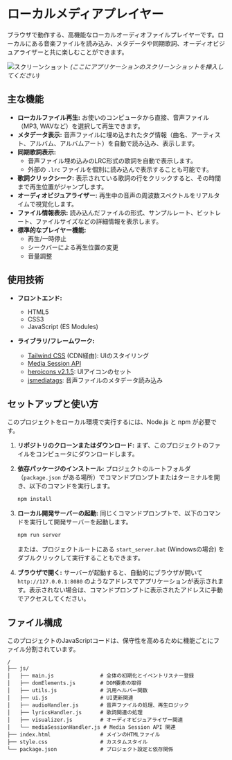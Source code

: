 # ローカルメディアプレイヤー

ブラウザで動作する、高機能なローカルオーディオファイルプレイヤーです。ローカルにある音楽ファイルを読み込み、メタデータや同期歌詞、オーディオビジュアライザーと共に楽しむことができます。

![スクリーンショット](https://i.imgur.com/your-screenshot-url.png)
*(ここにアプリケーションのスクリーンショットを挿入してください)*

## 主な機能

- **ローカルファイル再生:** お使いのコンピュータから直接、音声ファイル（MP3, WAVなど）を選択して再生できます。
- **メタデータ表示:** 音声ファイルに埋め込まれたタグ情報（曲名、アーティスト、アルバム、アルバムアート）を自動で読み込み、表示します。
- **同期歌詞表示:**
  - 音声ファイル埋め込みのLRC形式の歌詞を自動で表示します。
  - 外部の `.lrc` ファイルを個別に読み込んで表示することも可能です。
- **歌詞クリックシーク:** 表示されている歌詞の行をクリックすると、その時間まで再生位置がジャンプします。
- **オーディオビジュアライザー:** 再生中の音声の周波数スペクトルをリアルタイムで視覚化します。
- **ファイル情報表示:** 読み込んだファイルの形式、サンプルレート、ビットレート、ファイルサイズなどの詳細情報を表示します。
- **標準的なプレイヤー機能:**
  - 再生/一時停止
  - シークバーによる再生位置の変更
  - 音量調整

## 使用技術

- **フロントエンド:**
  - HTML5
  - CSS3
  - JavaScript (ES Modules)
  
- **ライブラリ/フレームワーク:**
  - [Tailwind CSS](https://tailwindcss.com/) (CDN経由): UIのスタイリング
  - [Media Session API](https://developer.mozilla.org/ja/docs/Web/API/Media_Session_API)
  - [heroicons v2.1.5](https://heroicons.com/): UIアイコンのセット
  - [jsmediatags](https://github.com/aadsm/jsmediatags): 音声ファイルのメタデータ読み込み

## セットアップと使い方

このプロジェクトをローカル環境で実行するには、Node.js と npm が必要です。

1.  **リポジトリのクローンまたはダウンロード:**
    まず、このプロジェクトのファイルをコンピュータにダウンロードします。

2.  **依存パッケージのインストール:**
    プロジェクトのルートフォルダ（`package.json` がある場所）でコマンドプロンプトまたはターミナルを開き、以下のコマンドを実行します。
    ```sh
    npm install
    ```

3.  **ローカル開発サーバーの起動:**
    同じくコマンドプロンプトで、以下のコマンドを実行して開発サーバーを起動します。
    ```sh
    npm run server
    ```
    または、プロジェクトルートにある `start_server.bat` (Windowsの場合) をダブルクリックして実行することもできます。

4.  **ブラウザで開く:**
    サーバーが起動すると、自動的にブラウザが開いて `http://127.0.0.1:8080` のようなアドレスでアプリケーションが表示されます。表示されない場合は、コマンドプロンプトに表示されたアドレスに手動でアクセスしてください。

## ファイル構成

このプロジェクトのJavaScriptコードは、保守性を高めるために機能ごとにファイル分割されています。

```
/
├── js/
│   ├── main.js               # 全体の初期化とイベントリスナー登録
│   ├── domElements.js        # DOM要素の取得
│   ├── utils.js              # 汎用ヘルパー関数
│   ├── ui.js                 # UI更新関連
│   ├── audioHandler.js       # 音声ファイルの処理、再生ロジック
│   ├── lyricsHandler.js      # 歌詞関連の処理
│   ├── visualizer.js         # オーディオビジュアライザー関連
│   └── mediaSessionHandler.js # Media Session API 関連
├── index.html                # メインのHTMLファイル
├── style.css                 # カスタムスタイル
└── package.json              # プロジェクト設定と依存関係
```
